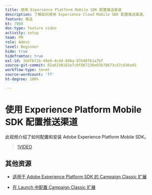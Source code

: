 ```yaml
---
title: 使用 Experience Platform Mobile SDK 配置推送渠道
description: 了解如何使用 Experience Cloud Mobile SDK 配置推送渠道。
feature: 推送
kt: 7960
doc-type: feature video
activity: setup
team: PM
role: Admin
level: Beginner
hide: true
hidefromtoc: true
exl-id: 1bdfb72b-49e0-4cdd-848a-97648fb1a7bf
source-git-commit: 02a6238163a7c8f887236e03b78673c57c836a45
workflow-type: tm+mt
source-wordcount: '77'
ht-degree: 100%

---
```


# 使用 Experience Platform Mobile SDK 配置推送渠道

此视频介绍了如何配置和安装 Adobe Experience Platform Mobile SDK。

>[!VIDEO](https://video.tv.adobe.com/v/27699?quality=12)


## 其他资源

* [适用于 Adobe Experience Platform SDK 的 Campaign Classic 扩展](https://helpx-internal.corp.adobe.com/content/help/zh-Hans/campaign/kb/acc-aep-extension.html)

* [在 Launch 中配置 Campaign Classic 扩展](https://aep-sdks.gitbook.io/docs/using-mobile-extensions/adobe-campaignclassic)
